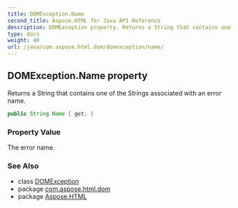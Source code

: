 ```yaml
---
title: DOMException.Name
second_title: Aspose.HTML for Java API Reference
description: DOMException property. Returns a String that contains one of the Strings associated with an error name
type: docs
weight: 40
url: /java/com.aspose.html.dom/domexception/name/
---
```

## DOMException.Name property

Returns a String that contains one of the Strings associated with an error name.

```java
public String Name { get; }
```

### Property Value

The error name.

### See Also

* class [DOMException](../)
* package [com.aspose.html.dom](../../domexception/)
* package [Aspose.HTML](../../../)
